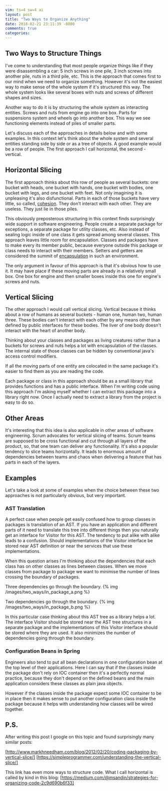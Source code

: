 ```yaml
---
vim: ts=4 sw=4 ai
layout: post
title: "Two Ways to Organize Anything"
date: 2018-02-21 23:11:39 -0800
comments: true
categories: 
---
```


## Two Ways to Structure Things

I've come to understanding that most people organize things like if they were
disassembling a car: 5 inch screws in one pile, 3 inch screws into another
pile, nuts in a third pile, etc. This is the approach that comes first to our
mind when we need to organize something. However it's not the easiest way to
make sense of the whole system if it's structured this way. The whole system
looks like several boxes with nuts and screws of different shapes and sizes.

Another way to do it is by structuring the whole system as interacting
entities. Screws and nuts from engine go into one box. Parts for suspensions
system and wheels go into another box. This way we see functioning elements
instead of piles of smaller parts.

Let's discuss each of the approaches in details below and with some examples.
In this context let's think about the whole system and several entities standing
side by side or as a tree of objects. A good example would be a row of people.
The first approach I call horizontal, the second - vertical.

## Horizontal Slicing

The first approach thinks about this row of people as several buckets: one
bucket with heads, one bucket with hands, one bucket with bodies, one bucket
with legs, and one bucket with feet. Not only imagining it is unpleasing it's
also disfunctional. Parts in each of those buckets have very little, so called,
[cohesion](https://en.wikipedia.org/wiki/Cohesion_\(computer_science\)). They
don't interact with each other. They are useless. They just lie in those piles.

This obviously preposterous structuring in this context finds surprisingly wide
support in software engineering. People create a separate package for
exceptions, a separate package for utility classes, etc. Also instead of
sealing logic inside of one class it gets spread among several classes. This
approach leaves little room for encapsulation. Classes and packages have to
make every its member public, because everyone outside this package or class
needs to interact with their members. Setters and getters are considered the
summit of [encapsulation](https://en.wikipedia.org/wiki/Encapsulation_\(computer_programming\))
in such an environment.

The only argument in favour of this approach is that it's obvious how to use
it. It may have place if these moving parts are already in a relatively small
box. One box for engine and then smaller boxes inside this one for engine's
screws and nuts.

## Vertical Slicing

The other approach I would call vertical slicing. Vertical because it thinks
about a row of humans as several buckets - human one, human two, human three.
These bodies can't interact with each other by any means other than defined by
public interfaces for these bodies. The liver of one body doesn't interact with
the heart of another body.

Thinking about your classes and packages as living creatures rather than
a buckets for screws and nuts helps a lot with encapsulation of the classes.
The internal state of those classes can be hidden by conventional java's
access control modifiers.

If all the moving parts of one entity are colocated in the same package it's
easier to find them as you are reading the code.

Each package or class in this approach should be as a small library that
provides functions and has a public interface. When I'm writing code using this
approach I'm asking myself whether I can extract this package into a library
right now. Once I actually need to extract a library from the project is easy
to do so.

## Other Areas

It's interesting that this idea is also applicable in other areas of software
engineering. Scrum advocates for vertical slicing of teams. Scrum teams are
supposed to be cross functional and cut through all layers of the product, so,
that one team can deliver any functionality. It's also a popular tendency to
slice teams horizontally. It leads to enormous amount of dependencies between
teams and chaos when delivering a feature that has parts in each of the layers.

## Examples

Let's take a look at some of examples when the choice between these two
approaches is not particularly obvious, but very important.

### AST Translation

A perfect case when people get easily confused how to group classes in packages
is translation of an AST. If you have an application and different parts of
it need to translate this tree into different things then you naturally get
an interface for Visitor for this AST. The tendency to put alike with alike
leads to a confusion. Should implementations of the Visitor interface be stored
near AST definition or near the services that use these implementations.

When this question arises I'm thinking about the dependencies that each class
has on other classes as lines between classes.
When we move classes from package to package we want to minimise the number of lines
crossing the boundary of packages.

Three dependencies go through the boundary.
{% img /images/two_ways/in_package_a.png %}

Two dependencies go through the boundary.
{% img /images/two_ways/in_package_b.png %}

In this particular case thinking about this AST tree as a library helps a lot.
The interface Visitor should be stored near the AST tree structures in a
separate package and the implementations of this Visitor interface should be
stored where they are used. It also minimizes the number of dependencies going
through the boundary.

### Configuration Beans in Spring

Engineers also tend to put all bean declarations in one configuration bean at
the top level of their applications. Here I can say that if the classes inside
the package don't rely on IOC container then it's a perfectly normal practice,
because they don't depend on the defined beans and the main application considers
these classes as plain java objects.

However if the classes inside the package expect some IOC container to be in
place then it makes sense to put another configuration class inside the package
because it helps with understanding how classes will be wired together.

## P.S.

After writing this post I google on this topic and found surprisingly many
similar posts:

[http://www.markhneedham.com/blog/2012/02/20/coding-packaging-by-vertical-slice/]
[https://simpleprogrammer.com/understanding-the-vertical-slice/]

This link has even more ways to structure code. What I call horizontal is
called by kind in this blog:
[https://medium.com/@msandin/strategies-for-organizing-code-2c9d690b6f33]
